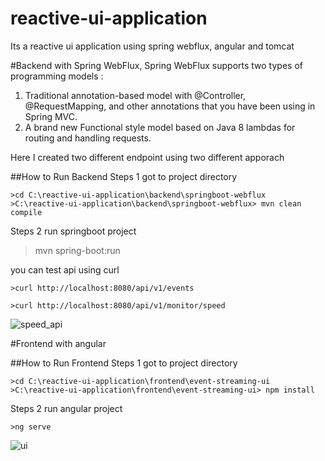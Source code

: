 # reactive-ui-application
Its a reactive ui application using spring webflux, angular and tomcat

#Backend with Spring WebFlux, 
Spring WebFlux supports two types of programming models :

1. Traditional annotation-based model with @Controller, @RequestMapping, and other annotations that you have been using in Spring MVC.
2. A brand new Functional style model based on Java 8 lambdas for routing and handling requests.

Here I created two different endpoint using two different apporach

##How to Run Backend
Steps 1 got to project directory
```
>cd C:\reactive-ui-application\backend\springboot-webflux
>C:\reactive-ui-application\backend\springboot-webflux> mvn clean compile
```
Steps 2 run springboot project
>mvn spring-boot:run

you can test api using curl
```
>curl http://localhost:8080/api/v1/events
```

```
>curl http://localhost:8080/api/v1/monitor/speed
```
![speed_api](https://user-images.githubusercontent.com/1064462/89655449-2116ea80-d898-11ea-921c-ef595b3d0801.png)

#Frontend with angular

##How to Run Frontend
Steps 1 got to project directory
```
>cd C:\reactive-ui-application\frontend\event-streaming-ui
>C:\reactive-ui-application\frontend\event-streaming-ui> npm install
```
Steps 2 run angular project
```
>ng serve
```
![ui](https://user-images.githubusercontent.com/1064462/89654959-6a1a6f00-d897-11ea-9349-05bb2f2ec89c.png)
